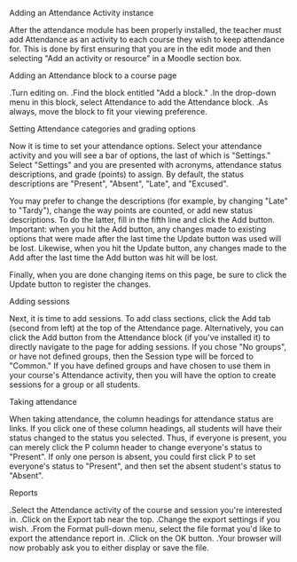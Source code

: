 Adding an Attendance Activity instance

After the attendance module has been properly installed, the teacher must add Attendance as an activity to each course they wish to keep attendance for. This is done by first ensuring that you are in the edit mode and then selecting "Add an activity or resource" in a Moodle section box.

Adding an Attendance block to a course page

.Turn editing on.
.Find the block entitled "Add a block."
.In the drop-down menu in this block, select Attendance to add the Attendance block.
.As always, move the block to fit your viewing preference.

Setting Attendance categories and grading options

Now it is time to set your attendance options. Select your attendance activity and you will see a bar of options, the last of which is "Settings." Select "Settings" and you are presented with acronyms, attendance status descriptions, and grade (points) to assign. By default, the status descriptions are "Present", "Absent", "Late", and "Excused".

You may prefer to change the descriptions (for example, by changing "Late" to "Tardy"), change the way points are counted, or add new status descriptions. To do the latter, fill in the fifth line and click the Add button. Important: when you hit the Add button, any changes made to existing options that were made after the last time the Update button was used will be lost. Likewise, when you hit the Update button, any changes made to the Add after the last time the Add button was hit will be lost.

Finally, when you are done changing items on this page, be sure to click the Update button to register the changes. 

Adding sessions

Next, it is time to add sessions. To add class sections, click the Add tab (second from left) at the top of the Attendance page. Alternatively, you can click the Add button from the Attendance block (if you've installed it) to directly navigate to the page for adding sessions. If you chose "No groups", or have not defined groups, then the Session type will be forced to "Common." If you have defined groups and have chosen to use them in your course's Attendance activity, then you will have the option to create sessions for a group or all students. 

Taking attendance

When taking attendance, the column headings for attendance status are links. If you click one of these column headings, all students will have their status changed to the status you selected. Thus, if everyone is present, you can merely click the P column header to change everyone's status to "Present". If only one person is absent, you could first click P to set everyone's status to "Present", and then set the absent student's status to "Absent". 

Reports

.Select the Attendance activity of the course and session you're interested in.
.Click on the Export tab near the top.
.Change the export settings if you wish.
.From the Format pull-down menu, select the file format you'd like to export the attendance  report in.
.Click on the OK button.
.Your browser will now probably ask you to either display or save the file.
